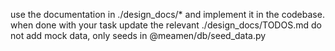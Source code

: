 use the documentation in ./design_docs/* and implement it in the codebase.
when done with your task update the relevant ./design_docs/TODOS.md
do not add mock data, only seeds in @meamen/db/seed_data.py
